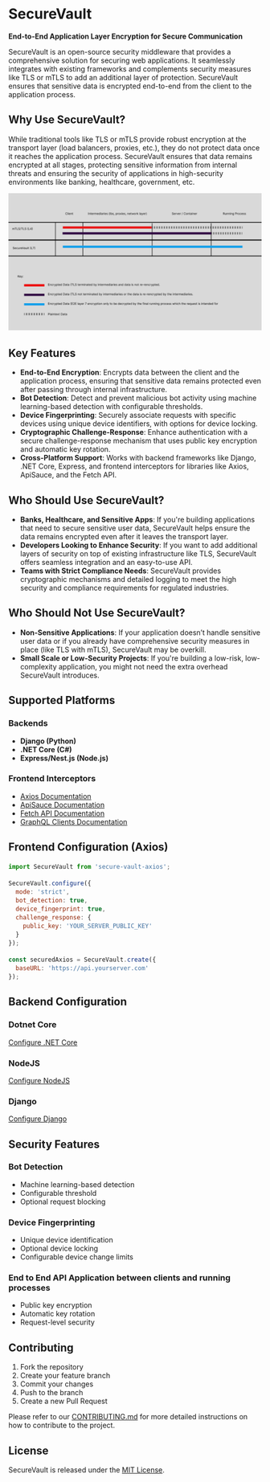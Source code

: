 
# SecureVault

**End-to-End Application Layer Encryption for Secure Communication**

SecureVault is an open-source security middleware that provides a comprehensive solution for securing web applications. It seamlessly integrates with existing frameworks and complements security measures like TLS or mTLS to add an additional layer of protection. SecureVault ensures that sensitive data is encrypted end-to-end from the client to the application process.

## Why Use SecureVault?

While traditional tools like TLS or mTLS provide robust encryption at the transport layer (load balancers, proxies, etc.), they do not protect data once it reaches the application process. SecureVault ensures that data remains encrypted at all stages, protecting sensitive information from internal threats and ensuring the security of applications in high-security environments like banking, healthcare, government, etc.

![Picture Shwoing where and how SecureVault operates vs TLS and mTLS](https://raw.githubusercontent.com/Abdoulrasheed/secure-vault/refs/heads/main/secure-vault-doc/static/img/mtls-tls-securevault.png)

## Key Features

- **End-to-End Encryption**: Encrypts data between the client and the application process, ensuring that sensitive data remains protected even after passing through internal infrastructure.
- **Bot Detection**: Detect and prevent malicious bot activity using machine learning-based detection with configurable thresholds.
- **Device Fingerprinting**: Securely associate requests with specific devices using unique device identifiers, with options for device locking.
- **Cryptographic Challenge-Response**: Enhance authentication with a secure challenge-response mechanism that uses public key encryption and automatic key rotation.
- **Cross-Platform Support**: Works with backend frameworks like Django, .NET Core, Express, and frontend interceptors for libraries like Axios, ApiSauce, and the Fetch API.

## Who Should Use SecureVault?

- **Banks, Healthcare, and Sensitive Apps**: If you're building applications that need to secure sensitive user data, SecureVault helps ensure the data remains encrypted even after it leaves the transport layer.
- **Developers Looking to Enhance Security**: If you want to add additional layers of security on top of existing infrastructure like TLS, SecureVault offers seamless integration and an easy-to-use API.
- **Teams with Strict Compliance Needs**: SecureVault provides cryptographic mechanisms and detailed logging to meet the high security and compliance requirements for regulated industries.

## Who Should Not Use SecureVault?

- **Non-Sensitive Applications**: If your application doesn’t handle sensitive user data or if you already have comprehensive security measures in place (like TLS with mTLS), SecureVault may be overkill.
- **Small Scale or Low-Security Projects**: If you're building a low-risk, low-complexity application, you might not need the extra overhead SecureVault introduces.

## Supported Platforms

### Backends

- **Django (Python)**
- **.NET Core (C#)**
- **Express/Nest.js (Node.js)**

### Frontend Interceptors

- [Axios Documentation](/interceptors/axios/README.md)
- [ApiSauce Documentation](/interceptors/apisauce/README.md)
- [Fetch API Documentation](/interceptors/fetch/README.md)
- [GraphQL Clients Documentation](/interceptors/graphql/README.md)

## Frontend Configuration (Axios)

```javascript
import SecureVault from 'secure-vault-axios';

SecureVault.configure({
  mode: 'strict',
  bot_detection: true,
  device_fingerprint: true,
  challenge_response: {
    public_key: 'YOUR_SERVER_PUBLIC_KEY'
  }
});

const securedAxios = SecureVault.create({
  baseURL: 'https://api.yourserver.com'
});
```

## Backend Configuration

### Dotnet Core
[Configure .NET Core](/securevault-dotnet/README.md)

### NodeJS
[Configure NodeJS](/securevault-js/README.md)

### Django
[Configure Django](/django-securevault/README.md)

## Security Features

### Bot Detection
- Machine learning-based detection
- Configurable threshold
- Optional request blocking

### Device Fingerprinting
- Unique device identification
- Optional device locking
- Configurable device change limits

### End to End API Application between clients and running processes
- Public key encryption
- Automatic key rotation
- Request-level security

## Contributing

1. Fork the repository
2. Create your feature branch
3. Commit your changes
4. Push to the branch
5. Create a new Pull Request

Please refer to our [CONTRIBUTING.md](CONTRIBUTING.md) for more detailed instructions on how to contribute to the project.

## License

SecureVault is released under the [MIT License](LICENSE).
